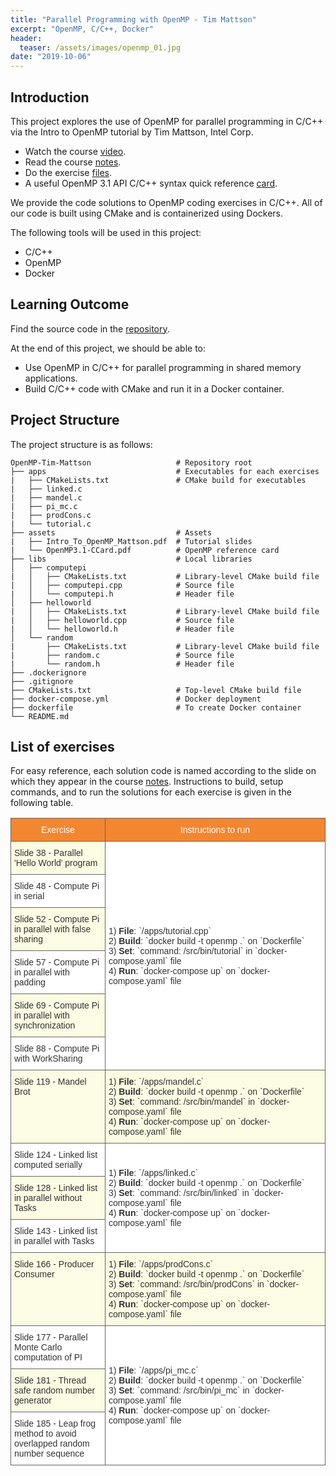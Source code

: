 ```yaml
---
title: "Parallel Programming with OpenMP - Tim Mattson"
excerpt: "OpenMP, C/C++, Docker"
header:
  teaser: /assets/images/openmp_01.jpg
date: "2019-10-06" 
---
```


## Introduction

This project explores the use of OpenMP for parallel programming in C/C++ via the Intro to OpenMP tutorial by Tim Mattson, Intel Corp. 
+ Watch the course [video](https://www.youtube.com/playlist?list=PLLX-Q6B8xqZ8n8bwjGdzBJ25X2utwnoEG).
+ Read the course [notes](https://www.openmp.org/wp-content/uploads/Intro_To_OpenMP_Mattson.pdf). 
+ Do the exercise [files](https://www.openmp.org/wp-content/uploads/Mattson_OMP_exercises.zip).
+ A useful OpenMP 3.1 API C/C++ syntax quick reference [card](http://openmp.org/mp-documents/OpenMP3.1-CCard.pdf).

We provide the code solutions to OpenMP coding exercises in C/C++. All of our code is built using CMake and is containerized using Dockers.

The following tools will be used in this project:
+ C/C++
+ OpenMP
+ Docker

## Learning Outcome

Find the source code in the [repository](https://github.com/Adaickalavan/OpenMP-Tim-Mattson).

At the end of this project, we should be able to:
+ Use OpenMP in C/C++ for parallel programming in shared memory applications. 
+ Build C/C++ code with CMake and run it in a Docker container.

## Project Structure

The project structure is as follows:

```text
OpenMP-Tim-Mattson                   # Repository root
├── apps                             # Executables for each exercises
|   ├── CMakeLists.txt               # CMake build for executables
|   ├── linked.c                     
|   ├── mandel.c
|   ├── pi_mc.c
|   ├── prodCons.c           
|   └── tutorial.c                   
├── assets                           # Assets
|   ├── Intro_To_OpenMP_Mattson.pdf  # Tutorial slides
|   └── OpenMP3.1-CCard.pdf          # OpenMP reference card
├── libs                             # Local libraries
│   ├── computepi                     
|   │   ├── CMakeLists.txt           # Library-level CMake build file
|   │   ├── computepi.cpp            # Source file
|   │   └── computepi.h              # Header file
│   ├── helloworld                    
|   │   ├── CMakeLists.txt           # Library-level CMake build file
|   │   ├── helloworld.cpp           # Source file
|   │   └── helloworld.h             # Header file
│   └── random                       
|       ├── CMakeLists.txt           # Library-level CMake build file
|       ├── random.c                 # Source file
|       └── random.h                 # Header file
├── .dockerignore
├── .gitignore
├── CMakeLists.txt                   # Top-level CMake build file
├── docker-compose.yml               # Docker deployment
├── dockerfile                       # To create Docker container
└── README.md                                 
```

## List of exercises

For easy reference, each solution code is named according to the slide on which they appear in the course [notes](https://www.openmp.org/wp-content/uploads/Intro_To_OpenMP_Mattson.pdf). Instructions to build, setup commands, and to run the solutions for each exercise is given in the following table.

<style type="text/css">
.tg  {border-collapse:collapse;border-spacing:0;border-color:#aaa;}
.tg td{font-family:Arial, sans-serif;font-size:14px;padding:10px 5px;border-style:solid;border-width:1px;overflow:hidden;word-break:normal;border-color:#aaa;color:#333;background-color:#fff;}
.tg th{font-family:Arial, sans-serif;font-size:14px;font-weight:normal;padding:10px 5px;border-style:solid;border-width:1px;overflow:hidden;word-break:normal;border-color:#aaa;color:#fff;background-color:#f38630;}
.tg .tg-5rba{background-color:#FCFBE3;border-color:#656565;text-align:left;vertical-align:top}
.tg .tg-di1h{border-color:#656565;text-align:center;vertical-align:middle}
.tg .tg-oxga{background-color:#FCFBE3;border-color:#656565;text-align:left;vertical-align:middle}
.tg .tg-9ikn{border-color:#656565;text-align:left;vertical-align:middle}
.tg .tg-2fy7{background-color:#ffffff;border-color:#656565;text-align:left;vertical-align:middle}
.tg .tg-2bev{border-color:#656565;text-align:left;vertical-align:top}
</style>
<table class="tg">
<colgroup>
<col style="width: 30%">
<col style="width: 70%">
</colgroup>
  <tr>
    <th class="tg-di1h">Exercise</th>
    <th class="tg-di1h">Instructions to run</th>
  </tr>
  <tr>
    <td class="tg-oxga">Slide 38 - Parallel 'Hello World' program</td>
    <td class="tg-2fy7" rowspan="6">1) <span style="font-weight:bold">File</span>: `/apps/tutorial.cpp`<br>2) <span style="font-weight:bold">Build</span>: `docker build -t openmp .` on `Dockerfile`<br>3) <span style="font-weight:bold">Set</span>: `command: /src/bin/tutorial` in `docker-compose.yaml` file <br>4) <span style="font-weight:bold">Run</span>: `docker-compose up` on `docker-compose.yaml` file</td>
  </tr>
  <tr>
    <td class="tg-9ikn">Slide 48 - Compute Pi in serial</td>
  </tr>
  <tr>
    <td class="tg-5rba">Slide 52 - Compute Pi in parallel with false sharing</td>
  </tr>
  <tr>
    <td class="tg-2bev">Slide 57 - Compute Pi in parallel with padding</td>
  </tr>
  <tr>
    <td class="tg-5rba">Slide 69 - Compute Pi in parallel with synchronization</td>
  </tr>
  <tr>
    <td class="tg-2bev">Slide 88 - Compute Pi with WorkSharing</td>
  </tr>
  <tr>
    <td class="tg-5rba">Slide 119 - Mandel Brot</td>
    <td class="tg-5rba">1) <span style="font-weight:bold">File</span>: `/apps/mandel.c`<br>2) <span style="font-weight:bold">Build</span>: `docker build -t openmp .` on `Dockerfile`<br>3) <span style="font-weight:bold">Set</span>: `command: /src/bin/mandel` in `docker-compose.yaml` file<br>4) <span style="font-weight:bold">Run</span>: `docker-compose up` on `docker-compose.yaml` file<br></td>
  </tr>
  <tr>
    <td class="tg-2bev">Slide 124 - Linked list computed serially</td>
    <td class="tg-9ikn" rowspan="3">1) <span style="font-weight:bold">File</span>: `/apps/linked.c`<br>2) <span style="font-weight:bold">Build</span>: `docker build -t openmp .` on `Dockerfile`<br>3) <span style="font-weight:bold">Set</span>: `command: /src/bin/linked` in `docker-compose.yaml` file<br>4) <span style="font-weight:bold">Run</span>: `docker-compose up` on `docker-compose.yaml` file<br></td>
  </tr>
  <tr>
    <td class="tg-5rba">Slide 128 - Linked list in parallel without Tasks</td>
  </tr>
  <tr>
    <td class="tg-2bev">Slide 143 - Linked list in parallel with Tasks</td>
  </tr>
  <tr>
    <td class="tg-5rba">Slide 166 - Producer Consumer</td>
    <td class="tg-5rba">1) <span style="font-weight:bold">File</span>: `/apps/prodCons.c`<br>2) <span style="font-weight:bold">Build</span>: `docker build -t openmp .` on `Dockerfile`<br>3) <span style="font-weight:bold">Set</span>: `command: /src/bin/prodCons` in `docker-compose.yaml` file<br>4) <span style="font-weight:bold">Run</span>: `docker-compose up` on `docker-compose.yaml` file<br></td>
  </tr>
  <tr>
    <td class="tg-2bev">Slide 177 - Parallel Monte Carlo computation of PI</td>
    <td class="tg-9ikn" rowspan="3">1) <span style="font-weight:bold">File</span>: `/apps/pi_mc.c`<br>2) <span style="font-weight:bold">Build</span>: `docker build -t openmp .` on `Dockerfile`<br>3) <span style="font-weight:bold">Set</span>: `command: /src/bin/pi_mc` in `docker-compose.yaml` file<br>4) <span style="font-weight:bold">Run</span>: `docker-compose up` on `docker-compose.yaml` file<br></td>
  </tr>
  <tr>
    <td class="tg-5rba">Slide 181 - Thread safe random number generator</td>
  </tr>
  <tr>
    <td class="tg-2bev">Slide 185 - Leap frog method to avoid overlapped random number sequence</td>
  </tr>
</table>